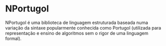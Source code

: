 NPortugol
=========

NPortugol é uma biblioteca de linguagem estruturada baseada numa variação da sintaxe popularmente conhecida como Portugol (utilizada para representação e ensino de algoritmos sem o rigor de uma linguagem formal).


